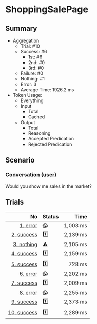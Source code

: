 # ShoppingSalePage
## Summary
  - Aggregation
    - Trial: #10
    - Success: #6
      - 1st: #6
      - 2nd: #0
      - 3rd: #0
    - Failure: #0
    - Nothing: #1
    - Error: 3
    - Average Time: 1926.2 ms
  - Token Usage:
    - Everything
    - Input
      - Total
      - Cached
    - Output
      - Total
      - Reasoning
      - Accepted Predication
      - Rejected Predication

## Scenario
### Conversation (user)
Would you show me sales in the market?

## Trials
No | Status | Time
---:|:-------|------:
[1. error](./trials/1.error.json) | 😱 | 1,003 ms
[2. success](./trials/2.success.json) | 1️⃣ | 2,139 ms
[3. nothing](./trials/3.nothing.json) | ⚠️ | 2,105 ms
[4. success](./trials/4.success.json) | 1️⃣ | 2,159 ms
[5. success](./trials/5.success.json) | 1️⃣ | 728 ms
[6. error](./trials/6.error.json) | 😱 | 2,202 ms
[7. success](./trials/7.success.json) | 1️⃣ | 2,009 ms
[8. error](./trials/8.error.json) | 😱 | 2,255 ms
[9. success](./trials/9.success.json) | 1️⃣ | 2,373 ms
[10. success](./trials/10.success.json) | 1️⃣ | 2,289 ms